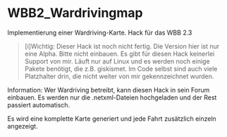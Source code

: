 # WBB2_Wardrivingmap
Implementierung einer Wardriving-Karte. Hack für das WBB 2.3


>[i]Wichtig: Dieser Hack ist noch nicht fertig. Die Version hier ist nur eine Alpha. Bitte nicht einbauen.
Es gibt für diesen Hack keinerlei Support von mir. Läuft nur auf Linux und es werden noch einige Pakete benötigt, die z.B. giskismet.
Im Code selbst sind auch viele Platzhalter drin, die nicht weiter von mir gekennzeichnet wurden.

Information:
Wer Wardriving betreibt, kann diesen Hack in sein Forum einbauen.
Es werden nur die .netxml-Dateien hochgeladen und der Rest passiert automatisch.

Es wird eine komplette Karte generiert und jede Fahrt zusätzlich einzeln angezeigt.